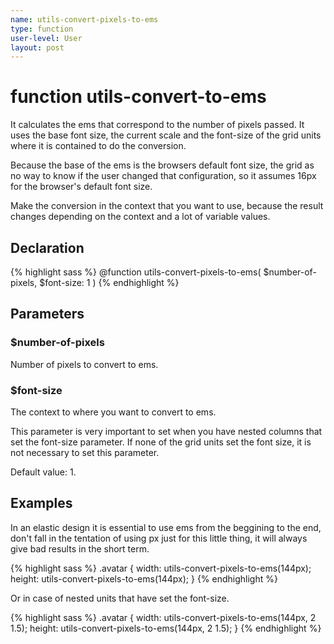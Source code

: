 ```yaml
---
name: utils-convert-pixels-to-ems
type: function
user-level: User
layout: post
---
```


# function utils-convert-to-ems

It calculates the ems that correspond to the number of pixels passed.
It uses the base font size, the current scale and the font-size of the grid units where it is contained to do the conversion.

<p class="note">Because the base of the ems is the browsers default font size, the grid as no way to know if the user changed that configuration, so it assumes 16px for the browser's default font size.</p>

<p class="atention">Make the conversion in the context that you want to use, because the result changes depending on the context and a lot of variable values.</p>

## Declaration

{% highlight sass %}
@function utils-convert-pixels-to-ems(
	$number-of-pixels,
	$font-size: 1
)
{% endhighlight %}

## Parameters

### $number-of-pixels

Number of pixels to convert to ems.

### $font-size

The context to where you want to convert to ems.

This parameter is very important to set when you have nested columns that set the font-size parameter.
If none of the grid units set the font size, it is not necessary to set this parameter.

Default value: 1.

## Examples

In an elastic design it is essential to use ems from the beggining to the end, don't fall in the tentation of using px just for this little thing, it will always give bad results in the short term.

{% highlight sass %}
.avatar {
	width: utils-convert-pixels-to-ems(144px);
	height: utils-convert-pixels-to-ems(144px);
}
{% endhighlight %}

Or in case of nested units that have set the font-size.

{% highlight sass %}
.avatar {
	width: utils-convert-pixels-to-ems(144px, 2 1.5);
	height: utils-convert-pixels-to-ems(144px, 2 1.5);
}
{% endhighlight %}